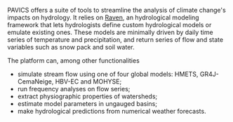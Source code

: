 PAVICS offers a suite of tools to streamline the analysis of climate change's impacts on hydrology. It relies on [Raven](https://raven.uwaterloo.ca/), an hydrological modeling framework that lets hydrologists define custom hydrological models or emulate existing ones. These models are minimally driven by daily time series of temperature and precipitation, and return series of flow and state variables such as snow pack and soil water.

The platform can, among other functionalities
  * simulate stream flow using one of four global models: HMETS, GR4J-CemaNeige, HBV-EC and MOHYSE;
  * run frequency analyses on flow series;
  * extract physiographic properties of watersheds;
  * estimate model parameters in ungauged basins;
  * make hydrological predictions from numerical weather forecasts.
